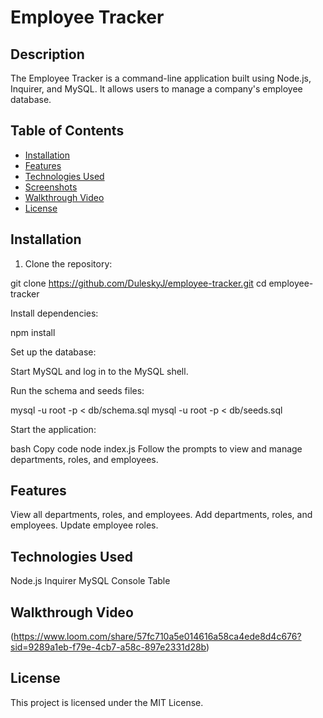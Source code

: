 # Employee Tracker

## Description

The Employee Tracker is a command-line application built using Node.js, Inquirer, and MySQL. It allows users to manage a company's employee database.

## Table of Contents

- [Installation](#installation)
- [Features](#features)
- [Technologies Used](#technologies-used)
- [Screenshots](#screenshots)
- [Walkthrough Video](#walkthrough-video)
- [License](#license)

## Installation

1. Clone the repository:

git clone https://github.com/DuleskyJ/employee-tracker.git
cd employee-tracker

Install dependencies:

npm install

Set up the database:

Start MySQL and log in to the MySQL shell.

Run the schema and seeds files:

mysql -u root -p < db/schema.sql
mysql -u root -p < db/seeds.sql

Start the application:

bash
Copy code
node index.js
Follow the prompts to view and manage departments, roles, and employees.

## Features
View all departments, roles, and employees.
Add departments, roles, and employees.
Update employee roles.

## Technologies Used
Node.js
Inquirer
MySQL
Console Table

## Walkthrough Video
(https://www.loom.com/share/57fc710a5e014616a58ca4ede8d4c676?sid=9289a1eb-f79e-4cb7-a58c-897e2331d28b)

## License
This project is licensed under the MIT License.

